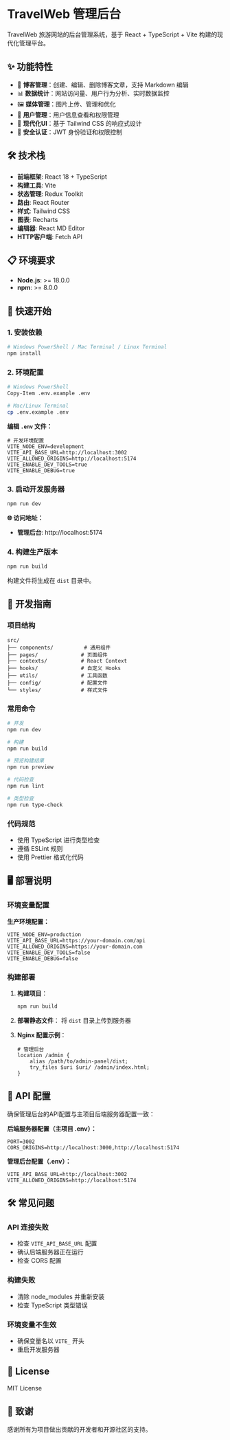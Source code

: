 # TravelWeb 管理后台

TravelWeb 旅游网站的后台管理系统，基于 React + TypeScript + Vite 构建的现代化管理平台。

## ✨ 功能特性

- 🎯 **博客管理**：创建、编辑、删除博客文章，支持 Markdown 编辑
- 📊 **数据统计**：网站访问量、用户行为分析、实时数据监控
- 🖼️ **媒体管理**：图片上传、管理和优化
- 👥 **用户管理**：用户信息查看和权限管理
- 🎨 **现代化UI**：基于 Tailwind CSS 的响应式设计
- 🔐 **安全认证**：JWT 身份验证和权限控制

## 🛠️ 技术栈

- **前端框架**: React 18 + TypeScript
- **构建工具**: Vite
- **状态管理**: Redux Toolkit
- **路由**: React Router
- **样式**: Tailwind CSS
- **图表**: Recharts
- **编辑器**: React MD Editor
- **HTTP客户端**: Fetch API

## 📋 环境要求

- **Node.js**: >= 18.0.0
- **npm**: >= 8.0.0

## 🚀 快速开始

### 1. 安装依赖

```bash
# Windows PowerShell / Mac Terminal / Linux Terminal
npm install
```

### 2. 环境配置

```bash
# Windows PowerShell
Copy-Item .env.example .env

# Mac/Linux Terminal
cp .env.example .env
```

**编辑 `.env` 文件：**
```env
# 开发环境配置
VITE_NODE_ENV=development
VITE_API_BASE_URL=http://localhost:3002
VITE_ALLOWED_ORIGINS=http://localhost:5174
VITE_ENABLE_DEV_TOOLS=true
VITE_ENABLE_DEBUG=true
```

### 3. 启动开发服务器

```bash
npm run dev
```

**🌐 访问地址：**
- **管理后台**: http://localhost:5174

### 4. 构建生产版本

```bash
npm run build
```

构建文件将生成在 `dist` 目录中。

## 🔧 开发指南

### 项目结构

```
src/
├── components/          # 通用组件
├── pages/              # 页面组件
├── contexts/           # React Context
├── hooks/              # 自定义 Hooks
├── utils/              # 工具函数
├── config/             # 配置文件
└── styles/             # 样式文件
```

### 常用命令

```bash
# 开发
npm run dev

# 构建
npm run build

# 预览构建结果
npm run preview

# 代码检查
npm run lint

# 类型检查
npm run type-check
```

### 代码规范

- 使用 TypeScript 进行类型检查
- 遵循 ESLint 规则
- 使用 Prettier 格式化代码

## 🖥️ 部署说明

### 环境变量配置

**生产环境配置：**
```env
VITE_NODE_ENV=production
VITE_API_BASE_URL=https://your-domain.com/api
VITE_ALLOWED_ORIGINS=https://your-domain.com
VITE_ENABLE_DEV_TOOLS=false
VITE_ENABLE_DEBUG=false
```

### 构建部署

1. **构建项目**：
   ```bash
   npm run build
   ```

2. **部署静态文件**：
   将 `dist` 目录上传到服务器

3. **Nginx 配置示例**：
   ```nginx
   # 管理后台
   location /admin {
       alias /path/to/admin-panel/dist;
       try_files $uri $uri/ /admin/index.html;
   }
   ```

## 🔗 API 配置

确保管理后台的API配置与主项目后端服务器配置一致：

**后端服务器配置（主项目 .env）：**
```env
PORT=3002
CORS_ORIGINS=http://localhost:3000,http://localhost:5174
```

**管理后台配置（.env）：**
```env
VITE_API_BASE_URL=http://localhost:3002
VITE_ALLOWED_ORIGINS=http://localhost:5174
```

## 🛠️ 常见问题

### API 连接失败
- 检查 `VITE_API_BASE_URL` 配置
- 确认后端服务器正在运行
- 检查 CORS 配置

### 构建失败
- 清除 node_modules 并重新安装
- 检查 TypeScript 类型错误

### 环境变量不生效
- 确保变量名以 `VITE_` 开头
- 重启开发服务器

## 📄 License

MIT License

## 🙏 致谢

感谢所有为项目做出贡献的开发者和开源社区的支持。